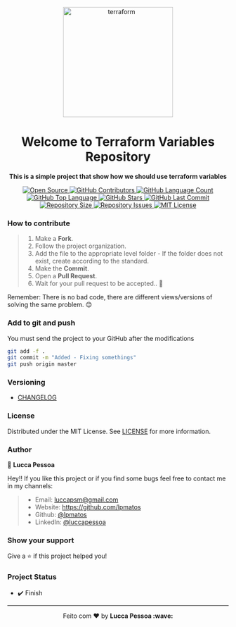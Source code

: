 <p align="center">
  <img alt="terraform" src="https://miro.medium.com/max/1055/1*9-ILOQ1Yxautyc_uIguhVw.png" width="250px" float="center"/>
</p>

<h1 align="center">Welcome to Terraform Variables Repository</h1>

<p align="center">
  <strong>This is a simple project that show how we should use terraform variables</strong>
</p>

<p align="center">
  <a href="https://github.com/lpmatos/terraform-variables">
    <img alt="Open Source" src="https://badges.frapsoft.com/os/v1/open-source.svg?v=102">
  </a>

  <a href="https://github.com/lpmatos/terraform-variables/graphs/contributors">
    <img alt="GitHub Contributors" src="https://img.shields.io/github/contributors/lpmatos/terraform-variables">
  </a>

  <a href="https://github.com/lpmatos/terraform-variables">
    <img alt="GitHub Language Count" src="https://img.shields.io/github/languages/count/lpmatos/terraform-variables">
  </a>

  <a href="https://github.com/lpmatos/terraform-variables">
    <img alt="GitHub Top Language" src="https://img.shields.io/github/languages/top/lpmatos/terraform-variables">
  </a>

  <a href="https://github.com/lpmatos/terraform-variables/stargazers">
    <img alt="GitHub Stars" src="https://img.shields.io/github/stars/lpmatos/terraform-variables?style=social">
  </a>

  <a href="https://github.com/lpmatos/terraform-variables/commits/master">
    <img alt="GitHub Last Commit" src="https://img.shields.io/github/last-commit/lpmatos/terraform-variables">
  </a>

  <a href="https://github.com/lpmatos/terraform-variables">
    <img alt="Repository Size" src="https://img.shields.io/github/repo-size/lpmatos/terraform-variables">
  </a>

  <a href="https://github.com/lpmatos/terraform-variables/issues">
    <img alt="Repository Issues" src="https://img.shields.io/github/issues/lpmatos/terraform-variables">
  </a>

  <a href="https://github.com/lpmatos/terraform-variables/blob/master/LICENSE">
    <img alt="MIT License" src="https://img.shields.io/github/license/lpmatos/terraform-variables">
  </a>
</p>

### How to contribute

>
> 1. Make a **Fork**.
> 2. Follow the project organization.
> 3. Add the file to the appropriate level folder - If the folder does not exist, create according to the standard.
> 4. Make the **Commit**.
> 5. Open a **Pull Request**.
> 6. Wait for your pull request to be accepted.. 🚀
>
Remember: There is no bad code, there are different views/versions of solving the same problem. 😊

### Add to git and push

You must send the project to your GitHub after the modifications

```bash
git add -f .
git commit -m "Added - Fixing somethings"
git push origin master
```

### Versioning

- [CHANGELOG](CHANGELOG.md)

### License

Distributed under the MIT License. See [LICENSE](LICENSE) for more information.

### Author

👤 **Lucca Pessoa**

Hey!! If you like this project or if you find some bugs feel free to contact me in my channels:

> * Email: luccapsm@gmail.com
> * Website: https://github.com/lpmatos
> * Github: [@lpmatos](https://github.com/lpmatos)
> * LinkedIn: [@luccapessoa](https://linkedin.com/in/luccapessoa)

### Show your support

Give a ⭐️ if this project helped you!

### Project Status

* ✔️ Finish

---

<p align="center">Feito com ❤️ by <strong>Lucca Pessoa :wave:</p>

